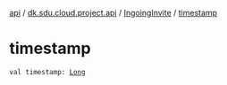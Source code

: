 [api](../../index.md) / [dk.sdu.cloud.project.api](../index.md) / [IngoingInvite](index.md) / [timestamp](./timestamp.md)

# timestamp

`val timestamp: `[`Long`](https://kotlinlang.org/api/latest/jvm/stdlib/kotlin/-long/index.html)